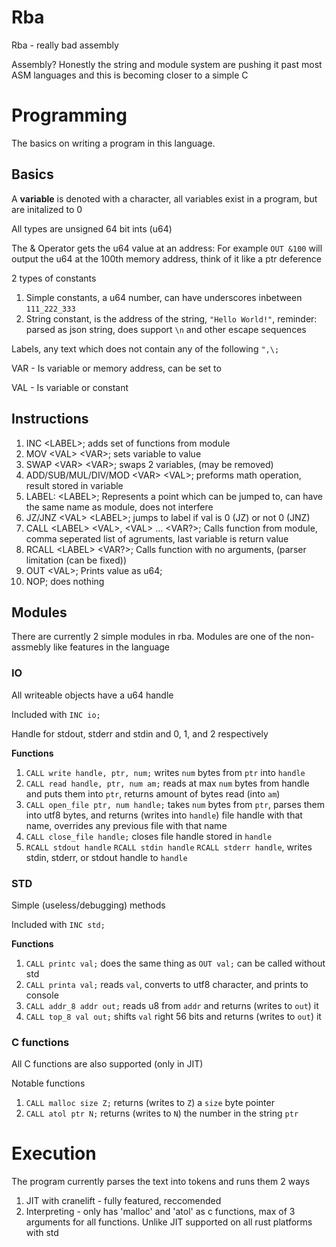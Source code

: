 # Rba
Rba - really bad assembly

Assembly? Honestly the string and module system are pushing it past most ASM languages and this is becoming closer to a simple C

# Programming
The basics on writing a program in this language.

## Basics
A **variable** is denoted with a character, all variables exist in a program, but are initalized to 0

All types are unsigned 64 bit ints (u64)

The & Operator gets the u64 value at an address: 
For example `OUT &100` will output the u64 at the 100th memory address, think of it like a ptr deference

2 types of constants
1. Simple constants, a u64 number, can have underscores inbetween `111_222_333`
2. String constant, is the address of the string, `"Hello World!"`, reminder: parsed as json string, does support `\n` and other escape sequences

Labels, any text which does not contain any of the following `",\;` 

VAR - Is variable or memory address, can be set to

VAL - Is variable or constant

## Instructions
1) INC \<LABEL\>; adds set of functions from module
2) MOV \<VAL\> \<VAR\>; sets variable to value
3) SWAP \<VAR\> \<VAR\>; swaps 2 variables, (may be removed)
4) ADD/SUB/MUL/DIV/MOD \<VAR\> \<VAL\>; preforms math operation, result stored in variable
5) LABEL: \<LABEL\>; Represents a point which can be jumped to, can have the same name as module, does not interfere
6) JZ/JNZ \<VAL\> \<LABEL\>; jumps to label if val is 0 (JZ) or not 0 (JNZ)
7) CALL \<LABEL\> \<VAL\>, \<VAL\> ... \<VAR?\>; Calls function from module, comma seperated list of agruments, last variable is return value
8) RCALL \<LABEL\> <VAR?>; Calls function with no arguments, (parser limitation (can be fixed))
9) OUT \<VAL\>; Prints value as u64;
10) NOP; does nothing

## Modules
There are currently 2 simple modules in rba.
Modules are one of the non-assmebly like features in the language

### IO
All writeable objects have a u64 handle

Included with `INC io;`

Handle for stdout, stderr and stdin and 0, 1, and 2 respectively

**Functions**
1. `CALL write handle, ptr, num;` writes `num` bytes from `ptr` into `handle`
2. `CALL read handle, ptr, num am;` reads at max `num` bytes from handle and puts them into `ptr`, returns amount of bytes read (into `am`)
3. `CALL open_file ptr, num handle;` takes `num` bytes from `ptr`, parses them into utf8 bytes, and returns (writes into `handle`) file handle with that name, overrides any previous file with that name
4. `CALL close_file handle;` closes file handle stored in `handle`
5. `RCALL stdout handle` `RCALL stdin handle` `RCALL stderr handle`, writes stdin, stderr, or stdout handle to `handle`

### STD
Simple (useless/debugging) methods

Included with `INC std;`

**Functions**
1. `CALL printc val;` does the same thing as `OUT val;` can be called without std
2. `CALL printa val;` reads `val`, converts to utf8 character, and prints to console
3. `CALL addr_8 addr out;` reads u8 from `addr` and returns (writes to `out`) it
4. `CALL top_8 val out;` shifts `val` right 56 bits and returns (writes to `out`) it


### C functions
All C functions are also supported (only in JIT)

Notable functions
1. `CALL malloc size Z;` returns (writes to `Z`) a `size` byte pointer
2. `CALL atol ptr N;` returns (writes to `N`) the number in the string `ptr`

# Execution
The program currently parses the text into tokens and runs them 2 ways

1) JIT with cranelift - fully featured, reccomended 
2) Interpreting - only has 'malloc' and 'atol' as c functions, max of 3 arguments for all functions. Unlike JIT supported on all rust platforms with std
